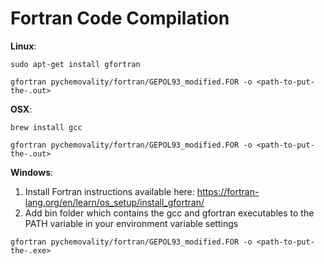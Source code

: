 # Fortran Code Compilation


**Linux**:

``` 
sudo apt-get install gfortran

gfortran pychemovality/fortran/GEPOL93_modified.FOR -o <path-to-put-the-.out>
```

**OSX**:

``` 
brew install gcc

gfortran pychemovality/fortran/GEPOL93_modified.FOR -o <path-to-put-the-.out>
```



**Windows**:


1. Install Fortran instructions available here: https://fortran-lang.org/en/learn/os_setup/install_gfortran/
2. Add bin folder which contains the gcc and gfortran executables to the PATH variable in your environment variable settings

```
gfortran pychemovality/fortran/GEPOL93_modified.FOR -o <path-to-put-the-.exe>
```

